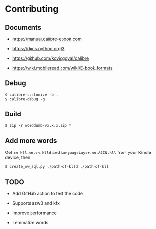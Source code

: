 # Contributing

## Documents

- https://manual.calibre-ebook.com

- https://docs.python.org/3

- https://github.com/kovidgoyal/calibre

- https://wiki.mobileread.com/wiki/E-book_formats

## Debug

```
$ calibre-customize -b .
$ calibre-debug -g
```

## Build

```
$ zip -r worddumb-vx.x.x.zip *
```

## Add more words

Get `cn-kll.en.en.klld` and `LanguageLayer.en.ASIN.kll` from your Kindle device, then:

```
$ create_ww_sql.py ./path-of-klld ./path-of-kll
```

## TODO

- Add GitHub action to test the code

- Supports azw3 and kfx

- Improve performance

- Lemmatize words
